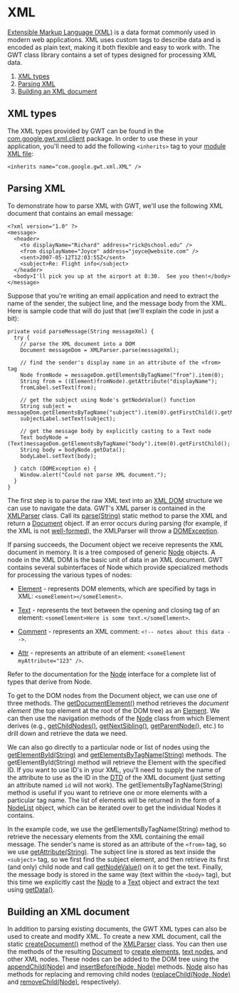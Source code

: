 XML
===

[Extensible Markup Language (XML)](http://www.w3.org/XML/) is a data format commonly used in modern web applications. XML uses custom tags to describe
data and is encoded as plain text, making it both flexible and easy to work with. The GWT class library contains a set of types designed for processing XML data.

1.  [XML types](#types)
2.  [Parsing XML](#parsing)
3.  [Building an XML document](#building)

## XML types<a id="types"></a>

The XML types provided by GWT can be found in the [com.google.gwt.xml.client](/javadoc/latest/com/google/gwt/xml/client/package-summary.html) package. In order to use these in your application, you'll need to add the following `<inherits>` tag to your [module XML file](DevGuideOrganizingProjects.html#DevGuideModuleXml):

```
<inherits name="com.google.gwt.xml.XML" />
```

## Parsing XML<a id="parsing"></a>

To demonstrate how to parse XML with GWT, we'll use the following XML document that contains an email message:

```
<?xml version="1.0" ?>
<message>
  <header>
    <to displayName="Richard" address="rick@school.edu" />
    <from displayName="Joyce" address="joyce@website.com" />
    <sent>2007-05-12T12:03:55Z</sent>
    <subject>Re: Flight info</subject>
  </header>
  <body>I'll pick you up at the airport at 8:30.  See you then!</body>
</message>
```

Suppose that you're writing an email application and need to extract the name of the sender, the subject line, and the message body from the XML. Here is sample code that will
do just that (we'll explain the code in just a bit):

```
private void parseMessage(String messageXml) {
  try {
    // parse the XML document into a DOM
    Document messageDom = XMLParser.parse(messageXml);

    // find the sender's display name in an attribute of the <from> tag
    Node fromNode = messageDom.getElementsByTagName("from").item(0);
    String from = ((Element)fromNode).getAttribute("displayName");
    fromLabel.setText(from);

    // get the subject using Node's getNodeValue() function
    String subject = messageDom.getElementsByTagName("subject").item(0).getFirstChild().getNodeValue();
    subjectLabel.setText(subject);

    // get the message body by explicitly casting to a Text node
    Text bodyNode = (Text)messageDom.getElementsByTagName("body").item(0).getFirstChild();
    String body = bodyNode.getData();
    bodyLabel.setText(body);

  } catch (DOMException e) {
    Window.alert("Could not parse XML document.");
  }
}
```

The first step is to parse the raw XML text into an [XML DOM](http://www.w3schools.com/dom/default.asp) structure we can use to navigate the data.
GWT's XML parser is contained in the [XMLParser](/javadoc/latest/com/google/gwt/xml/client/XMLParser.html)
class. Call its [parse(String)](/javadoc/latest/com/google/gwt/xml/client/XMLParser.html#parse-java.lang.String-) static method to parse the XML and return a [Document](/javadoc/latest/com/google/gwt/xml/client/Document.html) object. If an error occurs during parsing (for
example, if the XML is not [well-formed](http://en.wikipedia.org/wiki/Well-formed_XML_document)), the XMLParser will throw a [DOMException](/javadoc/latest/com/google/gwt/xml/client/DOMException.html).

If parsing succeeds, the Document object we receive represents the XML document in memory. It is a tree composed of generic [Node](/javadoc/latest/com/google/gwt/xml/client/Node.html) objects. A node in the XML DOM is the basic unit of
data in an XML document. GWT contains several subinterfaces of Node which provide specialized methods for processing the various types of nodes:

*   [Element](/javadoc/latest/com/google/gwt/xml/client/Element.html) - represents DOM elements, which are specified by tags in XML: `<someElement></someElement>`.

*   [Text](/javadoc/latest/com/google/gwt/xml/client/Text.html) - represents the text between the opening and closing tag of an element: `<someElement>Here is some text.</someElement>`.

*   [Comment](/javadoc/latest/com/google/gwt/xml/client/Comment.html) - represents an XML comment: `<!-- notes about this data -->`.

*   [Attr](/javadoc/latest/com/google/gwt/xml/client/Attr.html) - represents an attribute of an element: `<someElement myAttribute="123" />`.

Refer to the documentation for the [Node](/javadoc/latest/com/google/gwt/xml/client/Node.html) interface for
a complete list of types that derive from Node.

To get to the DOM nodes from the Document object, we can use one of three methods. The [getDocumentElement()](/javadoc/latest/com/google/gwt/xml/client/Document.html#getDocumentElement--) method
retrieves the _document element_ (the top element at the root of the DOM tree) as an [Element](/javadoc/latest/com/google/gwt/xml/client/Element.html). We can then use the navigation methods of the [Node](/javadoc/latest/com/google/gwt/xml/client/Node.html) class from which Element derives (e.g., [getChildNodes()](/javadoc/latest/com/google/gwt/xml/client/Node.html#getChildNodes--), [getNextSibling()](/javadoc/latest/com/google/gwt/xml/client/Node.html#getNextSibling--), [getParentNode()](/javadoc/latest/com/google/gwt/xml/client/Node.html#getParentNode--), etc.) to drill down and
retrieve the data we need.

We can also go directly to a particular node or list of nodes using the [getElementById(String)](/javadoc/latest/com/google/gwt/xml/client/Document.html#getElementById-java.lang.String-)
and [getElementsByTagName(String)](/javadoc/latest/com/google/gwt/xml/client/Document.html#getElementsByTagName-java.lang.String-) methods. The getElementById(String) method will retrieve the Element with the specified ID. If you want to use ID's in your XML,
you'll need to supply the name of the attribute to use as the ID in the [DTD](http://www.w3schools.com/dtd/default.asp) of the XML document (just setting
an attribute named `id` will not work). The getElementsByTagName(String) method is useful if you want to retrieve one or more elements with a particular tag name. The list
of elements will be returned in the form of a [NodeList](/javadoc/latest/com/google/gwt/xml/client/NodeList.html) object, which can be iterated over to get the individual Nodes it contains.

In the example code, we use the getElementsByTagName(String) method to retrieve the necessary elements from the XML containing the email message. The sender's name is stored as
an attribute of the `<from>` tag, so we use [getAttribute(String)](/javadoc/latest/com/google/gwt/xml/client/Element.html#getAttribute-java.lang.String-). The
subject line is stored as text inside the `<subject>` tag, so we first find the subject element, and then retrieve its first (and only) child node and call [getNodeValue()](/javadoc/latest/com/google/gwt/xml/client/Node.html#getNodeValue--) on it to get the text.
Finally, the message body is stored in the same way (text within the `<body>` tag), but this time we explicitly cast the [Node](/javadoc/latest/com/google/gwt/xml/client/Node.html) to a [Text](/javadoc/latest/com/google/gwt/xml/client/Text.html) object and extract the text using [getData()](/javadoc/latest/com/google/gwt/xml/client/CharacterData.html#getData--).

## Building an XML document<a id="building"></a>

In addition to parsing existing documents, the GWT XML types can also be used to create and modify XML. To create a new XML document, call the static [createDocument()](/javadoc/latest/com/google/gwt/xml/client/XMLParser.html#createDocument--) method of the [XMLParser](/javadoc/latest/com/google/gwt/xml/client/XMLParser.html) class. You can then use the methods of the
resulting [Document](/javadoc/latest/com/google/gwt/xml/client/Document.html) to [create elements](/javadoc/latest/com/google/gwt/xml/client/Document.html#createElement-java.lang.String-), [text nodes](/javadoc/latest/com/google/gwt/xml/client/Document.html#createTextNode-java.lang.String-), and other XML nodes. These nodes can be added to the DOM tree using the [appendChild(Node)](/javadoc/latest/com/google/gwt/xml/client/Node.html#appendChild-com.google.gwt.xml.client.Node-) and [insertBefore(Node, Node)](/javadoc/latest/com/google/gwt/xml/client/Node.html#insertBefore-com.google.gwt.xml.client.Node-com.google.gwt.xml.client.Node-) methods. [Node](/javadoc/latest/com/google/gwt/xml/client/Node.html) also has methods for replacing and removing child nodes ([replaceChild(Node, Node)](/javadoc/latest/com/google/gwt/xml/client/Node.html#replaceChild-com.google.gwt.xml.client.Node-com.google.gwt.xml.client.Node-) and [removeChild(Node)](/javadoc/latest/com/google/gwt/xml/client/Node.html#removeChild-com.google.gwt.xml.client.Node-), respectively).
